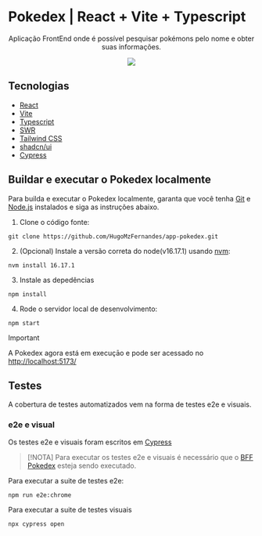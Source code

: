 # Pokedex | React + Vite + Typescript
 
<div align="center">
  Aplicação FrontEnd onde é possível pesquisar pokémons pelo nome e obter suas informações.
  
  ![](https://i.imgur.com/1Rvs1Mq.gif)
</div>

## Tecnologias
- [React](https://react.dev/)
- [Vite](https://vitejs.dev/)
- [Typescript](https://www.typescriptlang.org/)
- [SWR](swr.vercel.app/)
- [Tailwind CSS](https://tailwindcss.com/)
- [shadcn/ui](https://ui.shadcn.com/)
- [Cypress](https://www.cypress.io/)


## Buildar e executar o Pokedex localmente

Para builda e executar o Pokedex localmente, garanta que você tenha [Git](https://git-scm.com/downloads) e [Node.js](https://nodejs.org/) instalados e siga as instruções abaixo.

1. Clone o código fonte:

```
git clone https://github.com/HugoMzFernandes/app-pokedex.git
```

2. (Opcional) Instale a versão correta do node(v16.17.1) usando [nvm](https://github.com/nvm-sh/nvm):

```
nvm install 16.17.1
```

3. Instale as depedências

```
npm install
```

4. Rode o servidor local de desenvolvimento:

```
npm start
```

> [!IMPORTANT]
> A Pokedex agora está em execuçāo e pode ser acessado no [http://localhost:5173/](http://localhost:5173/)

## Testes

A cobertura de testes automatizados vem na forma de testes e2e e visuais.

### e2e e visual
Os testes e2e e visuais foram escritos em [Cypress](https://www.cypress.io/)

> [!NOTA]
> Para executar os testes e2e e visuais é necessário que o [BFF Pokedex](https://github.com/HugoMzFernandes/api-pokedex-bff) esteja sendo executado.

Para executar a suite de testes e2e:

`npm run e2e:chrome`

Para executar a suite de testes visuais

`npx cypress open`






